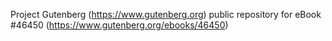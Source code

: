 Project Gutenberg (https://www.gutenberg.org) public repository for eBook #46450 (https://www.gutenberg.org/ebooks/46450)
